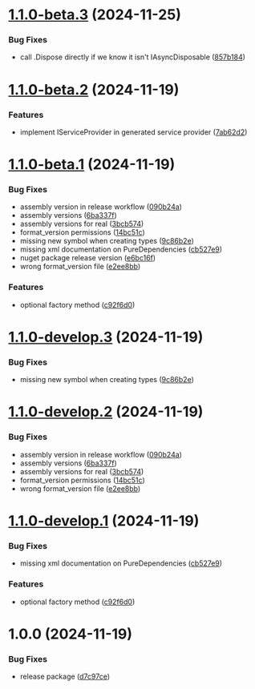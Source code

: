 # [1.1.0-beta.3](https://github.com/Hertzole/pure-dependencies/compare/v1.1.0-beta.2...v1.1.0-beta.3) (2024-11-25)


### Bug Fixes

* call .Dispose directly if we know it isn't IAsyncDisposable ([857b184](https://github.com/Hertzole/pure-dependencies/commit/857b1845af157042a1dee03906f48fb521b420f9))

# [1.1.0-beta.2](https://github.com/Hertzole/pure-dependencies/compare/v1.1.0-beta.1...v1.1.0-beta.2) (2024-11-19)


### Features

* implement IServiceProvider in generated service provider ([7ab62d2](https://github.com/Hertzole/pure-dependencies/commit/7ab62d274aae7a0b173f16139c2a44f608375671))

# [1.1.0-beta.1](https://github.com/Hertzole/pure-dependencies/compare/v1.0.0...v1.1.0-beta.1) (2024-11-19)


### Bug Fixes

* assembly version in release workflow ([090b24a](https://github.com/Hertzole/pure-dependencies/commit/090b24a2c54b3a7db83deaa90b5ab24fc5e5cac2))
* assembly versions ([6ba337f](https://github.com/Hertzole/pure-dependencies/commit/6ba337f93eebb456d2daf4cb3721c552050fd0c2))
* assembly versions for real ([3bcb574](https://github.com/Hertzole/pure-dependencies/commit/3bcb57494ca62123d7d3dfd03e2181ded9357dee))
* format_version permissions ([14bc51c](https://github.com/Hertzole/pure-dependencies/commit/14bc51cc69ccfd4232f2993dc032be23ee7389a5))
* missing new symbol when creating types ([9c86b2e](https://github.com/Hertzole/pure-dependencies/commit/9c86b2e80d6b799240a86cd744e05dcfd3916c96))
* missing xml documentation on PureDependencies ([cb527e9](https://github.com/Hertzole/pure-dependencies/commit/cb527e9cc27b1922c3b97072315c800cb8896ef1))
* nuget package release version ([e6bc16f](https://github.com/Hertzole/pure-dependencies/commit/e6bc16f6439026651427718ad74d5ab9c9a08a18))
* wrong format_version file ([e2ee8bb](https://github.com/Hertzole/pure-dependencies/commit/e2ee8bb5d6b72def7b65e628af49935fe781688b))


### Features

* optional factory method ([c92f6d0](https://github.com/Hertzole/pure-dependencies/commit/c92f6d0ba63b9ab79dd3f87d59012636dd7d792e))

# [1.1.0-develop.3](https://github.com/Hertzole/pure-dependencies/compare/v1.1.0-develop.2...v1.1.0-develop.3) (2024-11-19)


### Bug Fixes

* missing new symbol when creating types ([9c86b2e](https://github.com/Hertzole/pure-dependencies/commit/9c86b2e80d6b799240a86cd744e05dcfd3916c96))

# [1.1.0-develop.2](https://github.com/Hertzole/pure-dependencies/compare/v1.1.0-develop.1...v1.1.0-develop.2) (2024-11-19)


### Bug Fixes

* assembly version in release workflow ([090b24a](https://github.com/Hertzole/pure-dependencies/commit/090b24a2c54b3a7db83deaa90b5ab24fc5e5cac2))
* assembly versions ([6ba337f](https://github.com/Hertzole/pure-dependencies/commit/6ba337f93eebb456d2daf4cb3721c552050fd0c2))
* assembly versions for real ([3bcb574](https://github.com/Hertzole/pure-dependencies/commit/3bcb57494ca62123d7d3dfd03e2181ded9357dee))
* format_version permissions ([14bc51c](https://github.com/Hertzole/pure-dependencies/commit/14bc51cc69ccfd4232f2993dc032be23ee7389a5))
* wrong format_version file ([e2ee8bb](https://github.com/Hertzole/pure-dependencies/commit/e2ee8bb5d6b72def7b65e628af49935fe781688b))

# [1.1.0-develop.1](https://github.com/Hertzole/pure-dependencies/compare/v1.0.0...v1.1.0-develop.1) (2024-11-19)


### Bug Fixes

* missing xml documentation on PureDependencies ([cb527e9](https://github.com/Hertzole/pure-dependencies/commit/cb527e9cc27b1922c3b97072315c800cb8896ef1))


### Features

* optional factory method ([c92f6d0](https://github.com/Hertzole/pure-dependencies/commit/c92f6d0ba63b9ab79dd3f87d59012636dd7d792e))

# 1.0.0 (2024-11-19)


### Bug Fixes

* release package ([d7c97ce](https://github.com/Hertzole/pure-dependencies/commit/d7c97ce732f60dc8dec00102b35621cc8a8b8c33))

